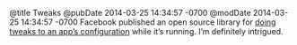 @title Tweaks
@pubDate 2014-03-25 14:34:57 -0700
@modDate 2014-03-25 14:34:57 -0700
Facebook published an open source library for [doing tweaks to an app’s configuration](https://github.com/facebook/Tweaks) while it’s running. I’m definitely intrigued.
